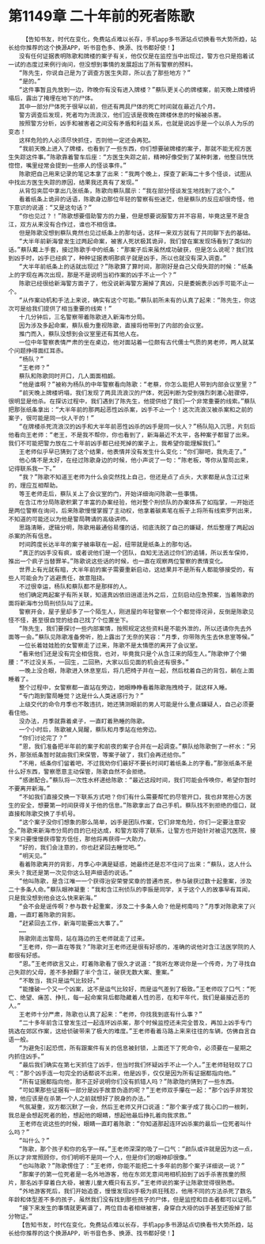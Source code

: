 # 第1149章 二十年前的死者陈歌
        【告知书友，时代在变化，免费站点难以长存，手机app多书源站点切换看书大势所趋，站长给你推荐的这个换源APP，听书音色多、换源、找书都好使！】
       没有任何证据表明陈歌和牌楼的案子有关，他仅仅是在监控当中出现过，警方也只是抱着试一试的态度过来例行询问，但没想到事情的发展超出了所有警察的预料。
       “陈先生，你说自己是为了调查方医生失踪，所以去了那些地方？”
       “是的。”
       “这件事暂且先放到一边，昨晚你有没有进入牌楼？”蔡队更关心的牌楼案，前天晚上牌楼坍塌后，露出了掩埋在地下的尸体。
       其中一部分尸体死于很早以前，但还有两具尸体的死亡时间就在最近几个月。
       警方调查后发现，死者均为流浪汉，他们应该是夜晚在牌楼休息的时候被杀害。
       按照警方分析，凶手和被害者之间没有矛盾和利益关系，也就是说凶手是一个以杀人为乐的变态！
       这样危险的人必须尽快抓住，否则他一定还会再犯。
       “我前天晚上进入了牌楼，也看到了一些东西，你们想要破牌楼的案子，那就不能无视方医生失踪这件事。”陈歌靠着警车后座：“方医生失踪之前，精神好像受到了某种刺激，他整日恍恍惚惚，嘴里经常会提到一些瘆人的怪谈事件。”
       陈歌把自己用来记录的笔记本拿了出来：“我两个晚上，探查了新海二十多个怪谈，试图从中找出方医生失踪的原因，结果我还真有了发现。”
       从背包夹层中拿出几张纸条，陈歌向蔡队展示：“我在部分怪谈发生地找到了这个。”
       看着纸条上诡异的话语，陈歌身边那位年轻的警察有些迷茫，但是蔡队的反应却很奇怪，他下意识的说道：“又是这句话？”
       “你也见过？！”陈歌想要借助警方的力量，但是想要说服警方并不容易，毕竟这里不是含江，双方从来没有合作过，谁也不相信谁。
       但是陈歌没想到蔡队竟然也见过纸条上的那句话，这样一来双方就有了共同聊下去的基础。
       “大半年前新海曾发生过两起命案，被害人死状极其诡异，我们曾在案发现场看到了类似的话。”蔡队戴上手套，接过陈歌手中的纸条：“那案子后来虽然成功破获，但是怎么说呢？我们找到凶手时，凶手已经疯了，种种证据表明那疯子就是凶手，所以也就没有深入调查。”
       “大半年前纸条上的话就出现过？”陈歌算了算时间，那刚好是自己父母失踪的时候：“纸条上的字现在再次出现，那是不是说明当初作案的凶手不止一个？”
       陈歌已经很给新海警方面子了，他没说新海警方漏掉了真凶，只是委婉表示凶手可能不止一个。
       “从作案动机和手法上来说，确实有这个可能。”蔡队前所未有的认真了起来：“陈先生，你这次可是给我们提供了相当重要的线索！”
       十几分钟后，三名警察带着陈歌进入新海市分局。
       因为涉及多起命案，蔡队极为重视陈歌，直接将他带到了内部的会议室。
       推门而入，蔡队没想到会议室里还有其他人在。
       一位中年警察表情严肃的坐在桌边，他对面站着一位颇有古代儒士气质的男老师，两人就某个问题挣得面红耳赤。
       “杨队？”
       “王老师？”
       蔡队和陈歌同时开口，几人面面相觑。
       “他是谁啊？”被称为杨队的中年警察看向陈歌：“老蔡，你怎么能把人带到内部会议室里？”
       “前天晚上牌楼坍塌，我们发现了两具流浪汉的尸体，死因判断为受到强烈刺激心脏骤停，很明显是他杀。在探访过程中，我们遇到了陈先生，他提供给了我们一个非常重要的线索。”蔡队把那张纸条拿出：“大半年前的那两起恶性凶杀案，凶手不止一个！这次流浪汉被杀案和之前的案子，很可能是同一伙人干的！”
       “在牌楼杀死流浪汉的凶手和大半年前恶性凶杀的凶手是同一伙人？”杨队陷入沉思，片刻后他看向王老师：“老王，不是我不帮你，你也看到了，新海最近不太平，各种案子都冒了出来。我们不可能把警力放在二十年前凶手都已经死掉的案子上，我希望你能理解我们。”
       王老师似乎早已猜到了这个结果，他表情并没有发生什么变化：“你们聊吧，我先走了。”
       他心情不是太好，在经过陈歌身边的时候，他小声说了一句：“陈老板，等你从警局出来，记得联系我一下。”
       “我？”陈歌不知道王老师为什么会突然找上自己，但还是点了点头，大家都是从含江过来的，理应互相帮助。
       等王老师走后，蔡队关上了会议室的门，开始详细询问陈歌一些事情。
       在含江市分局陈歌积累了丰富的办案经验，他对整个刑侦队的办案体系了如指掌，一开始还是两位警察在询问，后来陈歌慢慢掌握了主动权，他拿着碳素笔在板子上将所有线索罗列出来，不知道的可能还以为他是警局聘请的高级讲师。
       思路清晰，逻辑分明，陈歌用最通俗易懂的话，彻底洗脱了自己的嫌疑，然后整理了两起凶杀案的所有信息。
       时间跨度长达半年的案子被串联在一起，纽带就是纸条上的那句话。
       “真正的凶手没有疯，或者说他们是一个团队，自知无法逃过你们的追铺，所以丢车保帅，推出一个疯子当替罪羊。”陈歌说这些话的时候，也一直在观察两位警察的表情变化。
       世界上有光就有暗，大半年前的案子需要重新启动，这结果并不是所有人都能够接受的，有些人可能会为了逃避责任，故意阻挠。
       不过很幸运，杨队和蔡队都不是那样的人。
       他们确定两起案子有所关联，知道真凶依旧逍遥法外之后，立刻启动应急预案，当着陈歌的面将新海市分局刑侦队叫了过来。
       警察开会，屋子里却多了一个陌生人，刚进屋的年轻警察一个个都觉得诧异，反倒是陈歌见怪不怪，甚至很自觉的给自己找了个位置坐下。
       “陈先生，我们要探讨一些内部案情，按照规定这些资料是不能外泄的，所以还请你先去外面等一会。”蔡队见陈歌准备旁听，脸上露出了无奈的笑容：“月季，你带陈先生去休息室等候。”
       一位长着娃娃脸的女警察走了过来，陈歌不是太情愿的离开了会议室。
       “看来他们还是没有完全相信我，也对，毕竟我只是个从含江来的陌生人。”陈歌伸了个懒腰：“不过没关系，一回生，二回熟，大家以后见面的机会还有很多。”
       一晚上没合眼，陈歌进入休息室后，将几把椅子并在一起，然后枕着自己的背包，躺在上面睡着了。
       整个过程中，女警察都一直站在旁边，她眼睁睁看着陈歌拖拽椅子，就这样入睡。
       “专门跑到警局睡觉？这是什么人类迷惑行为？”
       上级交代的命令月季也不敢违抗，她还猜测眼前的男人可能是什么重点嫌疑人，自己必须要看住他。
       没办法，月季就靠着桌子，一直盯着熟睡的陈歌。
       一个小时后，陈歌被人晃醒，蔡队和月季站在他旁边。
       “你们讨论完了？”
       “恩，我们准备把半年前的案子和前夜的案子合并在一起调查。”蔡队给陈歌倒了一杯水：“另外，那张纸条暂时就由我们来保管，等案子破了，我们会再还给你。”
       “不用，纸条你们留着吧，不过我劝你们最好不要长时间盯着纸条上的字看。”那张纸条不是什么好东西，警察愿意主动保管，陈歌自然不会拒绝。
       “感谢配合。”蔡队将一次性水杯递给陈歌：“最近这段时间，我们可能会传唤你，希望你暂时不要离开新海。”
       “不如我们直接交换一下联系方式吧？你们有什么需要帮忙的尽管开口，我也非常担心方医生的安全，想要第一时间获得关于他的信息。”陈歌拿出了自己手机，蔡队找不到拒绝的借口，就直接和陈歌交换了手机号。
       “这个案子没你们想象的那么简单，凶手是团队作案，它们非常危险，你们一定要注意安全。”陈歌来新海市分局的目的已经达成，和警方取得了联系，让警方也开始针对被诅咒医院，接下来只要慢慢获得警方信任，那他将再获得一大助力。
       “好的，我们会注意的，你也赶紧回去睡觉吧。”
       “明天见。”
       看着陈歌离开的背影，月季心中满是疑惑，她最终还是忍不住问了出来：“蔡队，这人什么来头？我还是第一次见你这么轻声细语的说话。”
       “他叫陈歌，是含江唯一一个获得治安荣誉奖章的普通市民，参与破获过数十起重案，涉及二十多条人命。”蔡队眼神凝重：“我和含江刑侦队的李振是同学，关于这个人的故事早有耳闻，只是我没想到他会这么快来新海。”
       “会不会是谣传啊？参与数十起重案，涉及二十多条人命？他是柯南吗？”月季对陈歌来了兴趣，一直盯着陈歌的背影。
       “赶紧回去工作，新海可能要出大事了。”
       ……
       陈歌刚走出警局，站在路边的王老师就走了过来。
       “王老师，你一直在等我？”陈歌对王老师还是很有好感的，准确的说他对含江法医学院的人都很有好感。
       “恩。”王老师欲言又止，盯着陈歌看了很久才说道：“我听左寒说你是一个传奇，为了寻找自己失踪的父母，差不多掀翻了半个含江，破获无数大案、重案。”
       “不敢当，我只是运气比较好。”
       “能撞破一个又一个凶案，这不是运气比较好，而是运气差到了极致。”王老师叹了口气：“死亡、绝望、痛苦、挣扎，每一起命案背后都隐藏着人性的恶，在和平年代，我们是最接近恶的人。”
       王老师十分严肃，陈歌也认真了起来：“老师，你找我到底有什么事？”
       “二十多年前含江曾发生过一起连环凶杀案，那个时候监控还未完全普及，再加上凶手专门挑选在郊区作案，这给侦破带来了极大的难度。”王老师看着马路上来来往往的车辆，仿佛自言自语一般。
       “为避免引起恐慌，所有跟案件有关的信息被封锁，上面还下了死命令，必须要在一星期之内抓住凶手。”
       “最后我们确实在第七天抓住了凶手，但当时我们怀疑凶手不止一个人。”王老师轻轻叹了口气：“那个凶手连一句完全的话都说不出来，他是凶手，仅仅是因为所有证据都指向他。”
       “所有证据都指向他，那不正好说明你们没有抓错人吗？”陈歌隐约猜到了一些东西。
       “可如果那些证据有一部分是凶手故意伪造的呢？”王老师双手攥在一起：“那个凶手非常狡猾，他应该是在杀第一个人之前就想好了脱身的办法。”
       气氛凝重，双方都沉默了一会，然后王老师又开口说道：“那个案子成了我心口的一根刺，我总是会想起死者的脸，想起他的眼睛，想起他最后挣扎着向我求救。”
       王老师在说这些的时候，眼睛一直盯着陈歌：“你知道那起连环凶杀案的最后一位死者叫什么吗？”
       “叫什么？”
       “陈歌，那个孩子和你的名字一样。”王老师深深的吸了一口气：“颜队或许就是因为这一点，所以才非常照顾你，你们明明不是同一个人，但是你们的眼神却很像。”
       “也叫陈歌？”陈歌愣住了：“王老师，你能不能把二十多年前的那个案子详细说一说？”
       “那案子的第一位死者是一名外地游客，他在东郊无意间用相机拍到了凶手杀害孩童的照片，那名凶手穿着白大褂，被害儿童大概只有五岁。”王老师说的案子让陈歌觉得很熟悉。
       “外地游客死后，我们开始追查，慢慢发现凶手极为疯狂残忍，他用不同的方法杀死了数名年龄和体型差不多的孩子，虽然我们没有找到那些孩子的尸体，但是监控和目击者都可以证明。”
       “接下来发生的事情就更离谱了，两位目击者相继被害，身穿白大褂的凶手甚至还毁掉了部分物证。”
       【告知书友，时代在变化，免费站点难以长存，手机app多书源站点切换看书大势所趋，站长给你推荐的这个换源APP，听书音色多、换源、找书都好使！】